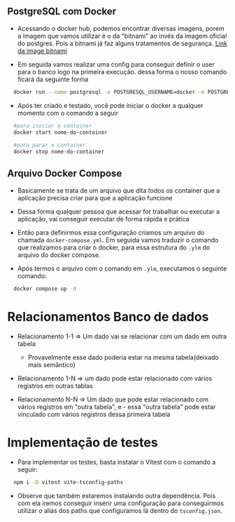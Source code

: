 
## PostgreSQL com Docker

- Acessando o docker hub, podemos encontrar diversas imagens, porem a imagem que vamos utilizar é o da "bitnami" ao invés da imagem oficial do postgres. Pois a bitnami já faz alguns tratamentos de segurança. [Link da image bitnami]('https://hub.docker.com/r/bitnami/postgresql')

- Em seguida vamos realizar uma config para conseguir definir o user para o banco logo na primeira execução. dessa forma o nosso comando ficará da seguinte forma

```bash
  docker run --name postgresql -e POSTGRESQL_USERNAME=docker -e POSTGRESQL_PASSWORD=docker -e POSTGRESQL_DATABASE=flogym -p 5432:5432 bitnami/postgresql
```

- Após ter criado e testado, você pode iniciar o docker a qualquer momento com o comando a seguir

```bash
  #para iniciar o container
  docker start nome-do-container
  
  #para parar o container
  docker stop nome-do-container

```
## Arquivo Docker Compose 

- Basicamente se trata de um arquivo que dita todos os container que a aplicação precisa criar para que a aplicação funcione

- Dessa forma qualquer pessoa que acessar for trabalhar ou executar a aplicação, vai conseguir executar de forma rápida e prática

- Então para definirmos essa configuração criamos um arquivo do chamada `docker-compose.yml`.
Em seguida vamos traduzir o comando  que realizamos para criar o docker, para essa estrutura do `.ylm` do arquivo do docker compose.

- Após termos o arquivo com o comando em `.ylm`, executamos o seguinte comando: 

```bash
  docker compose up -d
```


# Relacionamentos Banco de dados

- Relacionamento 1-1 => Um dado vai se relacionar com um dado em outra tabela
  - Provavelmente esse dado poderia estar na mesma tabela(deixado mais semântico) 

- Relacionamento 1-N => um dado pode estar relacionado com vários registros em outras tablas

- Relacionamento N-N => Um dado que pode estar relacionado com vários registros em "outra tabela", e - essa "outra tabela" pode estar vinculado com vários registros dessa primeira tabela

# Implementação de testes

- Para implementar os testes, basta instalar o Vitest com o comando a seguir:

```bash
  npm i -D vitest vite-tsconfig-paths
```

- Observe que também estaremos instalando outra dependência. Pois com ela iremos conseguir inserir uma configuração para conseguirmos utilizar o alias dos paths que configuramos lá dentro do `tsconfig.json`.

